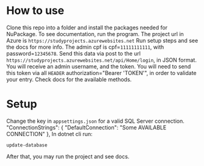 # How to use
Clone this repo into a folder and install the packages needed for NuPackage.
To see documentation, run the program.
The project url in Azure is `https://studyprojects.azurewebsites.net`
Run setup steps and see the docs for more info.
The admin cpf is cpf=`11111111111`, with password=`12345678`.
Send this data via post to the url `https://studyprojects.azurewebsites.net/api/Home/login`, in JSON format. You will receive an admin username, and the token.
You will need to send this token via all `HEADER` authorization="Bearer 'TOKEN'", in order to validate your entry.
Check docs for the available methods.
# Setup
Change the key in `appsettings.json` for a valid SQL Server connection.
  "ConnectionStrings": {
    "DefaultConnection": "Some AVAILABLE CONNECTION"
  },
In dotnet cli run:
```
update-database
```
After that, you may run the project and see docs.


